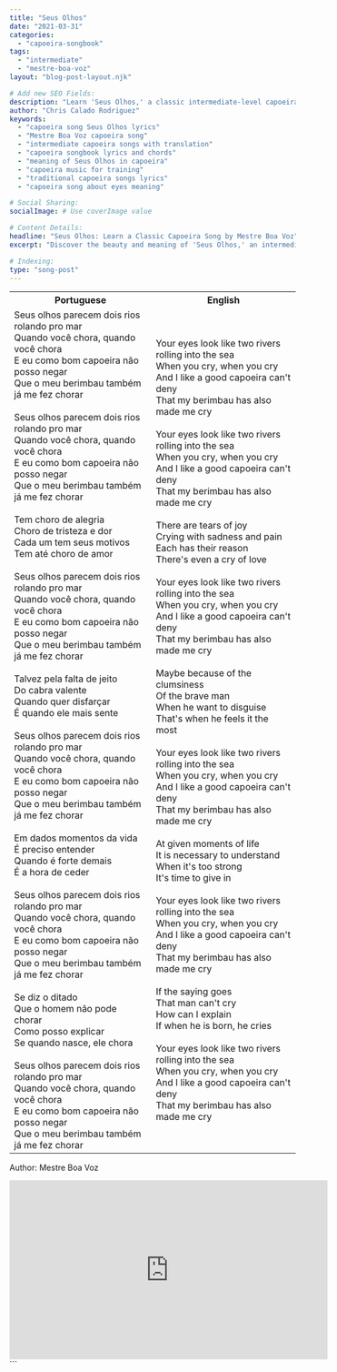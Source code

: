 ```yaml
---
title: "Seus Olhos"
date: "2021-03-31"
categories:
  - "capoeira-songbook"
tags:
  - "intermediate"
  - "mestre-boa-voz"
layout: "blog-post-layout.njk"

# Add new SEO Fields:
description: "Learn 'Seus Olhos,' a classic intermediate-level capoeira song by Mestre Boa Voz. Lyrics, translation, and cultural context included!"
author: "Chris Calado Rodriguez"
keywords:
  - "capoeira song Seus Olhos lyrics"
  - "Mestre Boa Voz capoeira song"
  - "intermediate capoeira songs with translation"
  - "capoeira songbook lyrics and chords"
  - "meaning of Seus Olhos in capoeira"
  - "capoeira music for training"
  - "traditional capoeira songs lyrics"
  - "capoeira song about eyes meaning"

# Social Sharing:
socialImage: # Use coverImage value

# Content Details:
headline: "Seus Olhos: Learn a Classic Capoeira Song by Mestre Boa Voz"
excerpt: "Discover the beauty and meaning of 'Seus Olhos,' an intermediate-level capoeira song by Mestre Boa Voz, complete with lyrics and cultural context."

# Indexing:
type: "song-post"
---
```



<table class="capoeira-table">
    <tr class="header-row">
        <th>Portuguese</th>
        <th>English</th>
    </tr>
    <tr>
        <td>Seus olhos parecem dois rios rolando pro mar<br>
Quando você chora, quando você chora<br>
E eu como bom capoeira não posso negar<br>
Que o meu berimbau também já me fez chorar<br>
<br>
Seus olhos parecem dois rios rolando pro mar<br>
Quando você chora, quando você chora<br>
E eu como bom capoeira não posso negar<br>
Que o meu berimbau também já me fez chorar<br>
<br>
Tem choro de alegria<br>
Choro de tristeza e dor<br>
Cada um tem seus motivos<br>
Tem até choro de amor<br>
<br>
Seus olhos parecem dois rios rolando pro mar<br>
Quando você chora, quando você chora<br>
E eu como bom capoeira não posso negar<br>
Que o meu berimbau também já me fez chorar<br>
<br>
Talvez pela falta de jeito<br>
Do cabra valente<br>
Quando quer disfarçar<br>
É quando ele mais sente<br>
<br>
Seus olhos parecem dois rios rolando pro mar<br>
Quando você chora, quando você chora<br>
E eu como bom capoeira não posso negar<br>
Que o meu berimbau também já me fez chorar<br>
<br>
Em dados momentos da vida<br>
É preciso entender<br>
Quando é forte demais<br>
É a hora de ceder<br>
<br>
Seus olhos parecem dois rios rolando pro mar<br>
Quando você chora, quando você chora<br>
E eu como bom capoeira não posso negar<br>
Que o meu berimbau também já me fez chorar<br>
<br>
Se diz o ditado<br>
Que o homem não pode chorar<br>
Como posso explicar<br>
Se quando nasce, ele chora<br>
<br>
Seus olhos parecem dois rios rolando pro mar<br>
Quando você chora, quando você chora<br>
E eu como bom capoeira não posso negar<br>
Que o meu berimbau também já me fez chorar</td>
        <td>Your eyes look like two rivers rolling into the sea<br>
When you cry, when you cry<br>
And I like a good capoeira can't deny<br>
That my berimbau has also made me cry<br>
<br>
Your eyes look like two rivers rolling into the sea<br>
When you cry, when you cry<br>
And I like a good capoeira can't deny<br>
That my berimbau has also made me cry<br>
<br>
There are tears of joy<br>
Crying with sadness and pain<br>
Each has their reason<br>
There's even a cry of love<br>
<br>
Your eyes look like two rivers rolling into the sea<br>
When you cry, when you cry<br>
And I like a good capoeira can't deny<br>
That my berimbau has also made me cry<br>
<br>
Maybe because of the clumsiness<br>
Of the brave man<br>
When he want to disguise<br>
That's when he feels it the most<br>
<br>
Your eyes look like two rivers rolling into the sea<br>
When you cry, when you cry<br>
And I like a good capoeira can't deny<br>
That my berimbau has also made me cry<br>
<br>
At given moments of life<br>
It is necessary to understand<br>
When it's too strong<br>
It's time to give in<br>
<br>
Your eyes look like two rivers rolling into the sea<br>
When you cry, when you cry<br>
And I like a good capoeira can't deny<br>
That my berimbau has also made me cry<br>
<br>
If the saying goes<br>
That man can't cry<br>
How can I explain<br>
If when he is born, he cries<br>
<br>
Your eyes look like two rivers rolling into the sea<br>
When you cry, when you cry<br>
And I like a good capoeira can't deny<br>
That my berimbau has also made me cry</td>
    </tr>
</table>
<figcaption>

Author: Mestre Boa Voz

</figcaption>

<iframe width="560" height="315" src="https://www.youtube.com/embed/xvK0ezfXlbE" title="YouTube video player" frameborder="0" allow="accelerometer; autoplay; clipboard-write; encrypted-media; gyroscope; picture-in-picture" allowfullscreen></iframe>
```